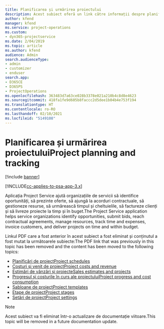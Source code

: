 ```yaml
---
title: Planificarea și urmărirea proiectului
description: Acest subiect oferă un link către informații despre planificare și urmărire în Project Service Automation.
author: kfend
manager: kfend
ms.service: project-operations
ms.custom:
- dyn365-projectservice
ms.date: 2/04/2019
ms.topic: article
ms.author: kfend
audience: Admin
search.audienceType:
- admin
- customizer
- enduser
search.app:
- D365CE
- D365PS
- ProjectOperations
ms.openlocfilehash: 363483d7a63ce028b3378e021a210b4c8d8e4623
ms.sourcegitcommit: 418fa1fe9d605b8faccc2d5dee1b04b4e753f194
ms.translationtype: HT
ms.contentlocale: ro-RO
ms.lasthandoff: 02/10/2021
ms.locfileid: "5149108"
---
```

# <a name="project-planning-and-tracking"></a><span data-ttu-id="044d0-103">Planificarea și urmărirea proiectului</span><span class="sxs-lookup"><span data-stu-id="044d0-103">Project planning and tracking</span></span>

[!include [banner](../../includes/psa-now-project-operations.md)]

[!INCLUDE[cc-applies-to-psa-app-3.x](../../includes/cc-applies-to-psa-app-3x.md)]

<span data-ttu-id="044d0-104">Aplicația Project Service ajută organizațiile de servicii să identifice oportunități, să prezinte oferte, să ajungă la acorduri contractuale, să gestioneze resurse, să urmărească timpul și cheltuielile, să factureze clienți și să livreze proiecte la timp și în buget.</span><span class="sxs-lookup"><span data-stu-id="044d0-104">The Project Service application helps service organizations identify opportunities, submit bids, reach contractual agreements, manage resources, track time and expenses, invoice customers, and deliver projects on time and within budget.</span></span> 

<span data-ttu-id="044d0-105">Linkul PDF care a fost anterior în acest subiect a fost eliminat și conținutul a fost mutat la următoarele subiecte:</span><span class="sxs-lookup"><span data-stu-id="044d0-105">The PDF link that was previously in this topic has been removed and the content has been moved to the following topics:</span></span>

- [<span data-ttu-id="044d0-106">Planificări de proiect</span><span class="sxs-lookup"><span data-stu-id="044d0-106">Project schedules</span></span>](../project-creating.md)
- [<span data-ttu-id="044d0-107">Costuri și venit de proiect</span><span class="sxs-lookup"><span data-stu-id="044d0-107">Project costs and revenue</span></span>](../project-estimating.md)
- [<span data-ttu-id="044d0-108">Estimări de vânzări și proiecte</span><span class="sxs-lookup"><span data-stu-id="044d0-108">Sales estimates and projects</span></span>](../project-leveraging.md)
- [<span data-ttu-id="044d0-109">Progresul și costurile în curs ale proiectului</span><span class="sxs-lookup"><span data-stu-id="044d0-109">Project progress and cost consumption</span></span>](../project-tracking.md)
- [<span data-ttu-id="044d0-110">Șabloane de proiect</span><span class="sxs-lookup"><span data-stu-id="044d0-110">Project templates</span></span>](../project-templates.md)
- [<span data-ttu-id="044d0-111">Etape de proiect</span><span class="sxs-lookup"><span data-stu-id="044d0-111">Project stages</span></span>](../project-stages.md)
- [<span data-ttu-id="044d0-112">Setări de proiect</span><span class="sxs-lookup"><span data-stu-id="044d0-112">Project settings</span></span>](../project-settings.md)

> [!NOTE]
> <span data-ttu-id="044d0-113">Acest subiect va fi eliminat într-o actualizare de documentație viitoare.</span><span class="sxs-lookup"><span data-stu-id="044d0-113">This topic will be removed in a future documentation update.</span></span> 
